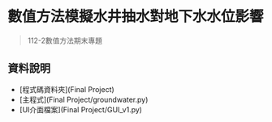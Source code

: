 # 數值方法模擬水井抽水對地下水水位影響
> 112-2數值方法期末專題

## 資料說明
- [程式碼資料夾](Final Project)
- [主程式](Final Project/groundwater.py)
- [UI介面檔案](Final Project/GUI_v1.py)

